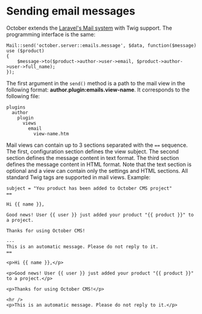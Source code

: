 # Sending email messages

October extends the [Laravel's Mail system](http://laravel.com/docs/mail) with Twig support. The programming interface is the same:

    Mail::send('october.server::emails.message', $data, function($message) use ($product)
    {
        $message->to($product->author->user->email, $product->author->user->full_name);
    });

The first argument in the `send()` method is a path to the mail view in the following format: **author.plugin:emails.view-name**. It corresponds to the following file:

    plugins
      author
        plugin
          views
            email
              view-name.htm

Mail views can contain up to 3 sections separated with the `==` sequence. The first, configuration section defines the view subject. The second section defines the message content in text format. The third section defines the message content in HTML format. Note that the text section is optional and a view can contain only the settings and HTML sections. All standard Twig tags are supported in mail views. Example: 

    subject = "You product has been added to October CMS project"
    ==

    Hi {{ name }},

    Good news! User {{ user }} just added your product "{{ product }}" to a project.

    Thanks for using October CMS!

    ---
    This is an automatic message. Please do not reply to it.
    ==

    <p>Hi {{ name }},</p>

    <p>Good news! User {{ user }} just added your product "{{ product }}" to a project.</p>

    <p>Thanks for using October CMS!</p>

    <hr />
    <p>This is an automatic message. Please do not reply to it.</p>